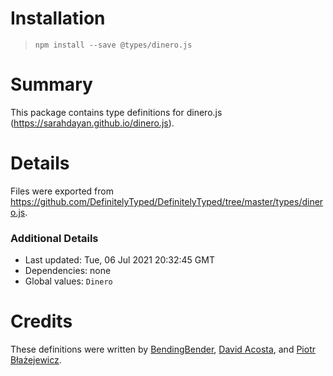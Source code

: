 # Installation
> `npm install --save @types/dinero.js`

# Summary
This package contains type definitions for dinero.js (https://sarahdayan.github.io/dinero.js).

# Details
Files were exported from https://github.com/DefinitelyTyped/DefinitelyTyped/tree/master/types/dinero.js.

### Additional Details
 * Last updated: Tue, 06 Jul 2021 20:32:45 GMT
 * Dependencies: none
 * Global values: `Dinero`

# Credits
These definitions were written by [BendingBender](https://github.com/BendingBender), [David Acosta](https://github.com/juandaco), and [Piotr Błażejewicz](https://github.com/peterblazejewicz).
